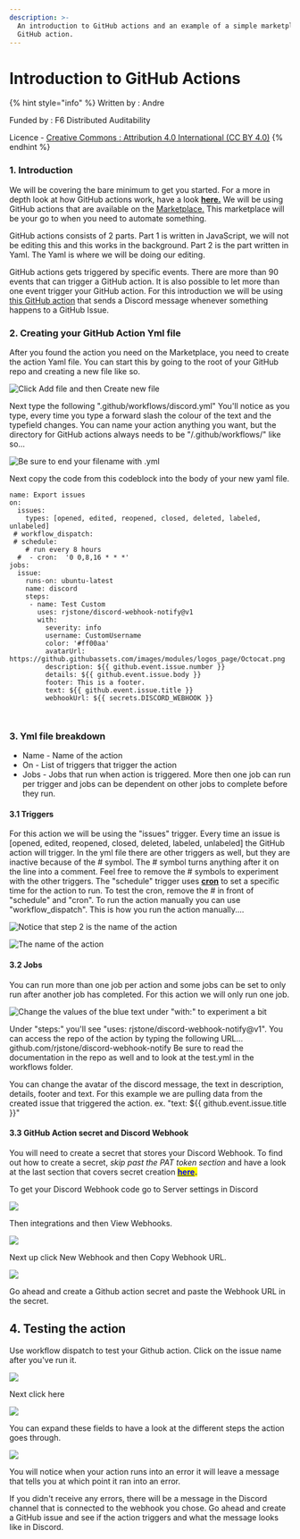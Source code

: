 ```yaml
---
description: >-
  An introduction to GitHub actions and an example of a simple marketplace
  GitHub action.
---
```


# Introduction to GitHub Actions

{% hint style="info" %}
Written by : Andre

Funded by : F6  Distributed Auditability

Licence - [Creative Commons : Attribution 4.0 International (CC BY 4.0)](https://creativecommons.org/licenses/by/4.0/)
{% endhint %}

### 1. Introduction

We will be covering the bare minimum to get you started. For a more in depth look at how GitHub actions work, have a look [**here.**](https://docs.github.com/en/actions) We will be using GitHub actions that are available on the [Marketplace.](https://github.com/marketplace?category=\&query=\&type=actions\&verification=) This marketplace will be your go to when you need to automate something.

GitHub actions consists of 2 parts. Part 1 is written in JavaScript, we will not be editing this and this works in the background. Part 2 is the part written in Yaml. The Yaml is where we will be doing our editing.

GitHub actions gets triggered by specific events. There are more than 90 events that can trigger a GitHub action. It is also possible to let more than one event trigger your GitHub action. For this introduction we will be using [this GitHub action](https://github.com/rjstone/discord-webhook-notify) that sends a Discord message whenever something happens to a GitHub Issue.

### 2. Creating your GitHub Action Yml file

After you found the action you need on the Marketplace, you need to create the action Yaml file. You can start this by going to the root of your GitHub repo and creating a new file like so.

![Click Add file and then Create new file](<../../.gitbook/assets/Gitbook (1).png>)

Next type the following ".github/workflows/discord.yml" You'll notice as you type, every time you type a forward slash the colour of the text and the typefield changes. You can name your action anything you want, but the directory for GitHub actions always needs to be "/.github/workflows/" like so...

![Be sure to end your filename with .yml](<../../.gitbook/assets/Gitbook (2).png>)

Next copy the code from this codeblock into the body of your new yaml file.

```
name: Export issues   
on:                   
  issues:
    types: [opened, edited, reopened, closed, deleted, labeled, unlabeled]
 # workflow_dispatch:   
 # schedule:
    # run every 8 hours
  #  - cron:  '0 0,8,16 * * *'
jobs:
  issue:
    runs-on: ubuntu-latest
    name: discord
    steps:
     - name: Test Custom
       uses: rjstone/discord-webhook-notify@v1
       with:
         severity: info
         username: CustomUsername
         color: '#ff00aa'
         avatarUrl: https://github.githubassets.com/images/modules/logos_page/Octocat.png
         description: ${{ github.event.issue.number }}
         details: ${{ github.event.issue.body }}
         footer: This is a footer.
         text: ${{ github.event.issue.title }}
         webhookUrl: ${{ secrets.DISCORD_WEBHOOK }}

 
```

### 3. Yml file breakdown

* Name - Name of the action
* On - List of triggers that trigger the action
* Jobs - Jobs that run when action is triggered. More then one job can run per trigger and jobs can be dependent on other jobs to complete before they run.

#### 3.1 Triggers

For this action we will be using the "issues" trigger. Every time an issue is \[opened, edited, reopened, closed, deleted, labeled, unlabeled] the GitHub action will trigger. In the yml file there are other triggers as well, but they are inactive because of the # symbol. The # symbol turns anything after it on the line into a comment. Feel free to remove the # symbols to experiment with the other triggers. The "schedule" trigger uses [**cron**](https://crontab.guru/#0\_0\_\*\_\*\_6) to set a specific time for the action to run. To test the cron, remove the # in front of "schedule" and "cron". To run the action manually you can use "workflow\_dispatch". This is how you run the action manually....

![Notice that step 2 is the name of the action](<../../.gitbook/assets/Gitbook (3).png>)

![The name of the action](<../../.gitbook/assets/Gitbook (4) (1).png>)

#### 3.2 Jobs

You can run more than one job per action and some jobs can be set to only run after another job has completed. For this action we will only run one job.

![Change the values of the blue text under "with:" to experiment a bit](<../../.gitbook/assets/Gitbook (4).png>)

Under "steps:" you'll see "uses: rjstone/discord-webhook-notify@v1". You can access the repo of the action by typing the following URL... github.com/rjstone/discord-webhook-notify Be sure to read the documentation in the repo as well and to look at the test.yml in the workflows folder.

You can change the avatar of the discord message, the text in description, details, footer and text. For this example we are pulling data from the created issue that triggered the action. ex. "text: $\{{ github.event.issue.title \}}"

#### 3.3 GitHub Action secret and Discord Webhook

You will need to create a secret that stores your Discord Webhook. To find out how to create a secret, _skip past the PAT token section_ and have a look at the last section that covers secret creation [<mark style="color:blue;">**here**</mark>](pat-token.md)<mark style="color:blue;">**.**</mark>

To get your Discord Webhook code go to Server settings in Discord

![](<../../.gitbook/assets/Gitbook (5) (1).png>)

Then integrations and then View Webhooks.

![](<../../.gitbook/assets/Gitbook (6) (1) (1).png>)

Next up click New Webhook and then Copy Webhook URL.

![](<../../.gitbook/assets/Gitbook (7) (1).png>)

Go ahead and create a Github action secret and paste the Webhook URL in the secret.

## 4. Testing the action

Use workflow dispatch to test your Github action. Click on the issue name after you've run it.

![](<../../.gitbook/assets/Gitbook (7).png>)

Next click here

![](<../../.gitbook/assets/Gitbook (6) (1).png>)

You can expand these fields to have a look at the different steps the action goes through.

![](<../../.gitbook/assets/Gitbook (5).png>)

You will notice when your action runs into an error it will leave a message that tells you at which point it ran into an error.

If you didn't receive any errors, there will be a message in the Discord channel that is connected to the webhook you chose. Go ahead and create a GitHub issue and see if the action triggers and what the message looks like in Discord.
